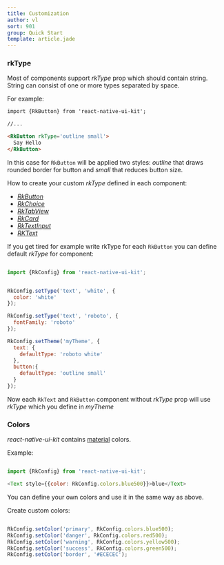 ```yaml
---
title: Customization
author: vl
sort: 901
group: Quick Start
template: article.jade
---
```


<a href="#" id="rkType"></a>

### rkType

Most of components support *rkType* prop which should contain string. 
String can consist of one or more types separated by space. 

For example: 

```html
import {RkButton} from 'react-native-ui-kit';

//... 

<RkButton rkType='outline small'>
  Say Hello
</RkButton>

```

In this case for `RkButton` will be applied two styles: *outline* that 
draws rounded border for button and *small* that reduces button size.

How to create your custom *rkType* defined in each component:

- *[RkButton](../button#custom)*  
- *[RkChoice](../choice#custom)*  
- *[RkTabView](../tab#custom)*  
- *[RkCard](../card#custom)*  
- *[RkTextInput](../input#custom)*  
- *[RKText](../text#custom)*  

If you get tired for example write rkType for each `RkButton` you can define
default *rkType* for component:
 
```javascript

import {RkConfig} from 'react-native-ui-kit';


RkConfig.setType('text', 'white', {
  color: 'white'
});

RkConfig.setType('text', 'roboto', {
  fontFamily: 'roboto'
});

RkConfig.setTheme('myTheme', {
  text: {
    defaultType: 'roboto white'
  },
  button:{
    defaultType: 'outline small'
  }
});

```
 
Now each `RkText` and `RkButton` component without *rkType* 
prop will use *rkType* which you define in *myTheme* 
 

### Colors

*react-native-ui-kit* contains [material](https://material.io/guidelines/style/color.html#color-color-palette) colors.
 
Example:

```javascript 

import {RkConfig} from 'react-native-ui-kit';

<Text style={{color: RkConfig.colors.blue500}}>blue</Text>

```

You can define your own colors and use it in the same way as above.

Create custom colors:

```javascript 

RkConfig.setColor('primary', RkConfig.colors.blue500);
RkConfig.setColor('danger', RkConfig.colors.red500);
RkConfig.setColor('warning', RkConfig.colors.yellow500);
RkConfig.setColor('success', RkConfig.colors.green500);
RkConfig.setColor('border', '#ECECEC');

```

